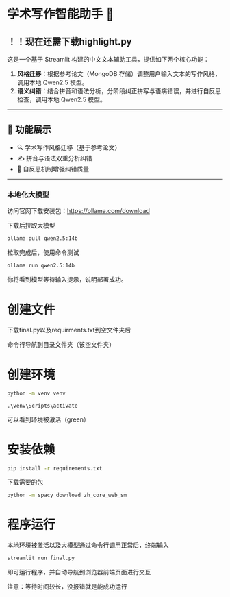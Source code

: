 # 学术写作智能助手 📝
## ！！现在还需下载highlight.py
这是一个基于 Streamlit 构建的中文文本辅助工具，提供如下两个核心功能：

1. **风格迁移**：根据参考论文（MongoDB 存储）调整用户输入文本的写作风格，调用本地 Qwen2.5 模型。
2. **语义纠错**：结合拼音和语法分析，分阶段纠正拼写与语病错误，并进行自反思检查，调用本地 Qwen2.5 模型。

---

## 🚀 功能展示

- 🔍 学术写作风格迁移（基于参考论文）
- ✍️ 拼音与语法双重分析纠错
- 🧠 自反思机制增强纠错质量

---
### 本地化大模型
 访问官网下载安装包：https://ollama.com/download
 
 下载后拉取大模型
 ```bash
ollama pull qwen2.5:14b
```
拉取完成后，使用命令测试
```bash
ollama run qwen2.5:14b
```
你将看到模型等待输入提示，说明部署成功。
# 创建文件
下载final.py以及requirments.txt到空文件夹后

命令行导航到目录文件夹（该空文件夹）

# 创建环境
```bash
python -m venv venv
```
```bansh
.\venv\Scripts\activate
```
可以看到环境被激活（green）
# 安装依赖
```bash
pip install -r requirements.txt
```
下载需要的包
```bash
python -m spacy download zh_core_web_sm
```
# 程序运行
本地环境被激活以及大模型通过命令行调用正常后，终端输入
```bash
streamlit run final.py
```
即可运行程序，并自动导航到浏览器前端页面进行交互

注意：等待时间较长，没报错就是能成功运行
